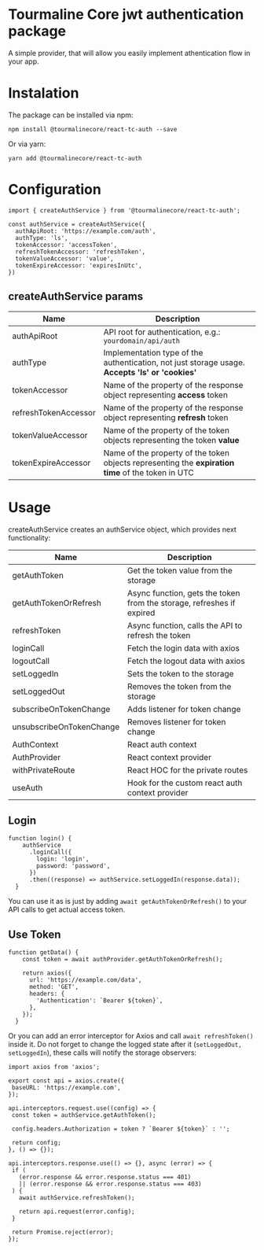 # Tourmaline Core jwt authentication package

A simple provider, that will allow you easily implement athentication flow in your app.

# Instalation

The package can be installed via npm:
```
npm install @tourmalinecore/react-tc-auth --save
```

Or via yarn:
```
yarn add @tourmalinecore/react-tc-auth
```

# Configuration

```JS
import { createAuthService } from '@tourmalinecore/react-tc-auth';

const authService = createAuthService({
  authApiRoot: 'https://example.com/auth',
  authType: 'ls',
  tokenAccessor: 'accessToken',
  refreshTokenAccessor: 'refreshToken',
  tokenValueAccessor: 'value',
  tokenExpireAccessor: 'expiresInUtc',
})
```

## createAuthService params

| Name | Description |
|-|-|
| authApiRoot | API root for authentication, e.g.: `yourdomain/api/auth` |
| authType | Implementation type of the authentication, not just storage usage. **Accepts 'ls' or 'cookies'** |
| tokenAccessor | Name of the property of the response object representing **access** token |
| refreshTokenAccessor | Name of the property of the response object representing **refresh** token |
| tokenValueAccessor | Name of the property of the token objects representing the token **value** |
| tokenExpireAccessor | Name of the property of the token objects representing the **expiration time** of the token in UTC |

# Usage

createAuthService creates an authService object, which provides next functionality:

| Name | Description |
|-|-|
| getAuthToken | Get the token value from the storage |
| getAuthTokenOrRefresh | Async function, gets the token from the storage, refreshes if expired |
| refreshToken | Async function, calls the API to refresh the token |
| loginCall | Fetch the login data with axios |
| logoutCall | Fetch the logout data with axios |
| setLoggedIn | Sets the token to the storage |
| setLoggedOut | Removes the token from the storage |
| subscribeOnTokenChange | Adds listener for token change |
| unsubscribeOnTokenChange | Removes listener for token change |
| AuthContext | React auth context |
| AuthProvider | React context provider |
| withPrivateRoute | React HOC for the private routes |
| useAuth | Hook for the custom react auth context provider |

## Login
```JS
function login() {
    authService
      .loginCall({
        login: 'login',
        password: 'password',
      })
      .then((response) => authService.setLoggedIn(response.data));
  }
```

You can use it as is just by adding `await getAuthTokenOrRefresh()` to your API calls to get actual access token.

## Use Token
```JS
function getData() {
    const token = await authProvider.getAuthTokenOrRefresh();

    return axios({
      url: 'https://example.com/data',
      method: 'GET',
      headers: {
        'Authentication': `Bearer ${token}`,
      },
    });
  }
```

 Or you can add an error interceptor for Axios and call `await refreshToken()` inside it. Do not forget to change the logged state after it (`setLoggedOut, setLoggedIn`), these calls will notify the storage observers: 

 ```JS
import axios from 'axios';

export const api = axios.create({
  baseURL: 'https://example.com',
});

api.interceptors.request.use((config) => {
  const token = authService.getAuthToken();

  config.headers.Authorization = token ? `Bearer ${token}` : '';

  return config;
}, () => {});

api.interceptors.response.use(() => {}, async (error) => {
  if (
    (error.response && error.response.status === 401)
    || (error.response && error.response.status === 403)
  ) {
    await authService.refreshToken();

    return api.request(error.config);
  }

  return Promise.reject(error);
});
 ```
